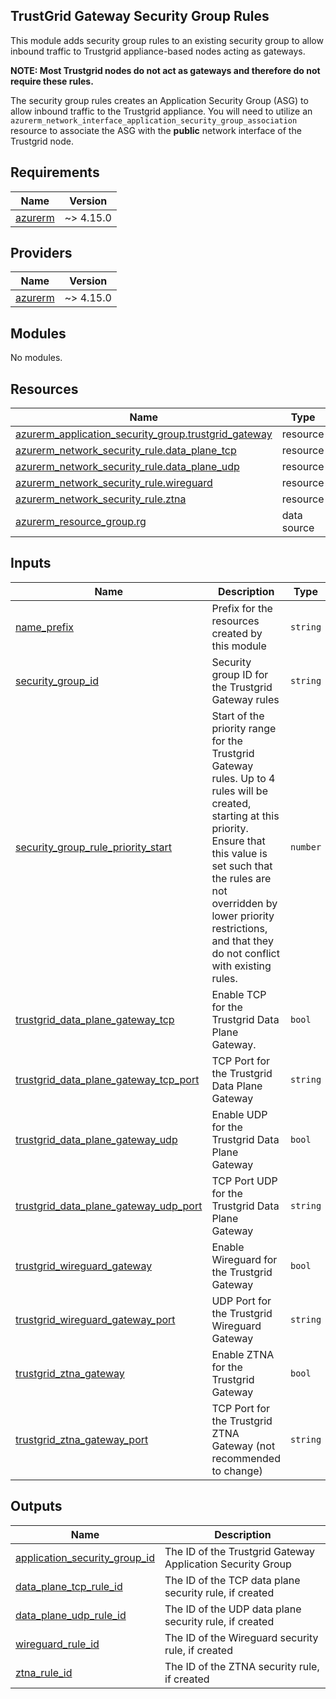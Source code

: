 ## TrustGrid Gateway Security Group Rules
This module adds security group rules to an existing security group to allow inbound traffic to Trustgrid appliance-based nodes acting as gateways.  

**NOTE: Most Trustgrid nodes do not act as gateways and therefore do not require these rules.**

The security group rules creates an Application Security Group (ASG) to allow inbound traffic to the Trustgrid appliance. You will need to utilize an `azurerm_network_interface_application_security_group_association` resource to associate the ASG with the **public** network interface of the Trustgrid node.


<!-- BEGIN_TF_DOCS -->
## Requirements

| Name | Version |
|------|---------|
| <a name="requirement_azurerm"></a> [azurerm](#requirement\_azurerm) | ~> 4.15.0 |

## Providers

| Name | Version |
|------|---------|
| <a name="provider_azurerm"></a> [azurerm](#provider\_azurerm) | ~> 4.15.0 |

## Modules

No modules.

## Resources

| Name | Type |
|------|------|
| [azurerm_application_security_group.trustgrid_gateway](https://registry.terraform.io/providers/hashicorp/azurerm/latest/docs/resources/application_security_group) | resource |
| [azurerm_network_security_rule.data_plane_tcp](https://registry.terraform.io/providers/hashicorp/azurerm/latest/docs/resources/network_security_rule) | resource |
| [azurerm_network_security_rule.data_plane_udp](https://registry.terraform.io/providers/hashicorp/azurerm/latest/docs/resources/network_security_rule) | resource |
| [azurerm_network_security_rule.wireguard](https://registry.terraform.io/providers/hashicorp/azurerm/latest/docs/resources/network_security_rule) | resource |
| [azurerm_network_security_rule.ztna](https://registry.terraform.io/providers/hashicorp/azurerm/latest/docs/resources/network_security_rule) | resource |
| [azurerm_resource_group.rg](https://registry.terraform.io/providers/hashicorp/azurerm/latest/docs/data-sources/resource_group) | data source |

## Inputs

| Name | Description | Type | Default | Required |
|------|-------------|------|---------|:--------:|
| <a name="input_name_prefix"></a> [name\_prefix](#input\_name\_prefix) | Prefix for the resources created by this module | `string` | n/a | yes |
| <a name="input_security_group_id"></a> [security\_group\_id](#input\_security\_group\_id) | Security group ID for the Trustgrid Gateway rules | `string` | n/a | yes |
| <a name="input_security_group_rule_priority_start"></a> [security\_group\_rule\_priority\_start](#input\_security\_group\_rule\_priority\_start) | Start of the priority range for the Trustgrid Gateway rules. Up to 4 rules will be created, starting at this priority. Ensure that this value is set such that the rules are not overridden by lower priority restrictions, and that they do not conflict with existing rules. | `number` | `200` | no |
| <a name="input_trustgrid_data_plane_gateway_tcp"></a> [trustgrid\_data\_plane\_gateway\_tcp](#input\_trustgrid\_data\_plane\_gateway\_tcp) | Enable TCP for the Trustgrid Data Plane Gateway. | `bool` | `true` | no |
| <a name="input_trustgrid_data_plane_gateway_tcp_port"></a> [trustgrid\_data\_plane\_gateway\_tcp\_port](#input\_trustgrid\_data\_plane\_gateway\_tcp\_port) | TCP Port for the Trustgrid Data Plane Gateway | `string` | `"8443"` | no |
| <a name="input_trustgrid_data_plane_gateway_udp"></a> [trustgrid\_data\_plane\_gateway\_udp](#input\_trustgrid\_data\_plane\_gateway\_udp) | Enable UDP for the Trustgrid Data Plane Gateway | `bool` | `true` | no |
| <a name="input_trustgrid_data_plane_gateway_udp_port"></a> [trustgrid\_data\_plane\_gateway\_udp\_port](#input\_trustgrid\_data\_plane\_gateway\_udp\_port) | TCP Port UDP for the Trustgrid Data Plane Gateway | `string` | `"8443"` | no |
| <a name="input_trustgrid_wireguard_gateway"></a> [trustgrid\_wireguard\_gateway](#input\_trustgrid\_wireguard\_gateway) | Enable Wireguard for the Trustgrid Gateway | `bool` | `false` | no |
| <a name="input_trustgrid_wireguard_gateway_port"></a> [trustgrid\_wireguard\_gateway\_port](#input\_trustgrid\_wireguard\_gateway\_port) | UDP Port for the Trustgrid Wireguard Gateway | `string` | `"51820"` | no |
| <a name="input_trustgrid_ztna_gateway"></a> [trustgrid\_ztna\_gateway](#input\_trustgrid\_ztna\_gateway) | Enable ZTNA for the Trustgrid Gateway | `bool` | `false` | no |
| <a name="input_trustgrid_ztna_gateway_port"></a> [trustgrid\_ztna\_gateway\_port](#input\_trustgrid\_ztna\_gateway\_port) | TCP Port for the Trustgrid ZTNA Gateway (not recommended to change) | `string` | `"443"` | no |

## Outputs

| Name | Description |
|------|-------------|
| <a name="output_application_security_group_id"></a> [application\_security\_group\_id](#output\_application\_security\_group\_id) | The ID of the Trustgrid Gateway Application Security Group |
| <a name="output_data_plane_tcp_rule_id"></a> [data\_plane\_tcp\_rule\_id](#output\_data\_plane\_tcp\_rule\_id) | The ID of the TCP data plane security rule, if created |
| <a name="output_data_plane_udp_rule_id"></a> [data\_plane\_udp\_rule\_id](#output\_data\_plane\_udp\_rule\_id) | The ID of the UDP data plane security rule, if created |
| <a name="output_wireguard_rule_id"></a> [wireguard\_rule\_id](#output\_wireguard\_rule\_id) | The ID of the Wireguard security rule, if created |
| <a name="output_ztna_rule_id"></a> [ztna\_rule\_id](#output\_ztna\_rule\_id) | The ID of the ZTNA security rule, if created |
<!-- END_TF_DOCS -->